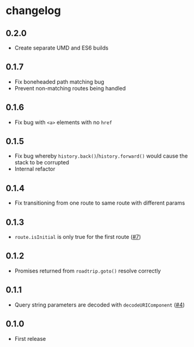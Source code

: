# changelog

## 0.2.0

* Create separate UMD and ES6 builds

## 0.1.7

* Fix boneheaded path matching bug
* Prevent non-matching routes being handled

## 0.1.6

* Fix bug with `<a>` elements with no `href`

## 0.1.5

* Fix bug whereby `history.back()`/`history.forward()` would cause the stack to be corrupted
* Internal refactor

## 0.1.4

* Fix transitioning from one route to same route with different params

## 0.1.3

* `route.isInitial` is only true for the first route ([#7](https://github.com/Rich-Harris/roadtrip/issues/7))

## 0.1.2

* Promises returned from `roadtrip.goto()` resolve correctly

## 0.1.1

* Query string parameters are decoded with `decodeURIComponent` ([#4](https://github.com/Rich-Harris/roadtrip/issues/4))

## 0.1.0

* First release

